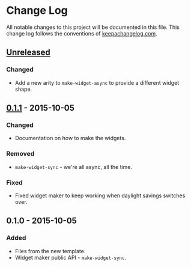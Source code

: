 # Change Log
All notable changes to this project will be documented in this file. This change log follows the conventions of [keepachangelog.com](http://keepachangelog.com/).

## [Unreleased][unreleased]
### Changed
- Add a new arity to `make-widget-async` to provide a different widget shape.

## [0.1.1] - 2015-10-05
### Changed
- Documentation on how to make the widgets.

### Removed
- `make-widget-sync` - we're all async, all the time.

### Fixed
- Fixed widget maker to keep working when daylight savings switches over.

## 0.1.0 - 2015-10-05
### Added
- Files from the new template.
- Widget maker public API - `make-widget-sync`.

[unreleased]: https://github.com/your-name/tmpproj/compare/0.1.1...HEAD
[0.1.1]: https://github.com/your-name/tmpproj/compare/0.1.0...0.1.1
